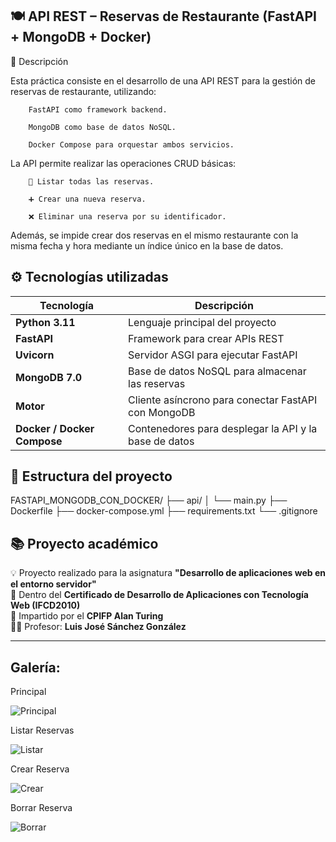 ## 🍽️ API REST – Reservas de Restaurante (FastAPI + MongoDB + Docker)

📌 Descripción

Esta práctica consiste en el desarrollo de una API REST para la gestión de reservas de restaurante, utilizando:

        FastAPI como framework backend.

        MongoDB como base de datos NoSQL.

        Docker Compose para orquestar ambos servicios.

La API permite realizar las operaciones CRUD básicas:

        📄 Listar todas las reservas.

        ➕ Crear una nueva reserva.

        ❌ Eliminar una reserva por su identificador.

Además, se impide crear dos reservas en el mismo restaurante con la misma fecha y hora mediante un índice único en la base de datos.

## ⚙️ Tecnologías utilizadas

| Tecnología                  | Descripción                                           |
| --------------------------- | ----------------------------------------------------- |
| **Python 3.11**             | Lenguaje principal del proyecto                       |
| **FastAPI**                 | Framework para crear APIs REST                        |
| **Uvicorn**                 | Servidor ASGI para ejecutar FastAPI                   |
| **MongoDB 7.0**             | Base de datos NoSQL para almacenar las reservas       |
| **Motor**                   | Cliente asíncrono para conectar FastAPI con MongoDB   |
| **Docker / Docker Compose** | Contenedores para desplegar la API y la base de datos |

## 🧩 Estructura del proyecto

FASTAPI_MONGODB_CON_DOCKER/
├── api/
│   └── main.py
├── Dockerfile
├── docker-compose.yml
├── requirements.txt
└── .gitignore



## 📚 Proyecto académico

💡 Proyecto realizado para la asignatura **"Desarrollo de aplicaciones web en el entorno servidor"**  
📜 Dentro del **Certificado de Desarrollo de Aplicaciones con Tecnología Web (IFCD2010)**  
🏫 Impartido por el **CPIFP Alan Turing**  
👨‍🏫 Profesor: **Luis José Sánchez González**

---


## Galería:

Principal

![Principal](./API_Reserva_Restaurante._Principal.png)



Listar Reservas 

![Listar](./API_Reserva_Restaurante_Listar_Reserva.png)


Crear Reserva

![Crear](./API_Reserva_Restaurante_Crear%20Reserva.png)


Borrar Reserva

![Borrar](./API_Reserva_Restaurante_Borrar%20Reservaimage.png)


